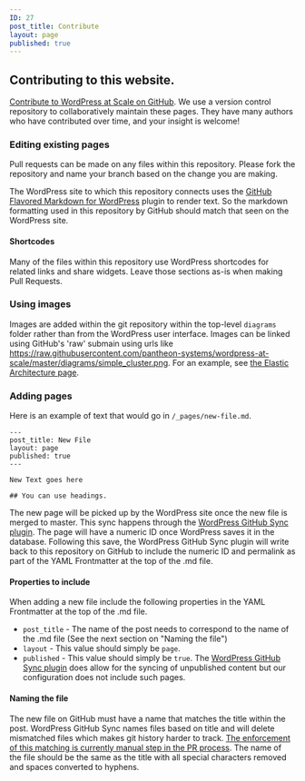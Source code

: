 ```yaml
---
ID: 27
post_title: Contribute
layout: page
published: true
---
```


## Contributing to this website.

[Contribute to WordPress at Scale on GitHub](https://github.com/pantheon-systems/wordpress-at-scale). We use a version control repository to collaboratively maintain these pages. They have many authors who have contributed over time, and your insight is welcome!

### Editing existing pages

Pull requests can be made on any files within this repository. Please fork the repository and name your branch based on the change you are making.

The WordPress site to which this repository connects uses the [GitHub Flavored Markdown for WordPress](https://github.com/makotokw/wp-gfm) plugin to render text. So the markdown formatting used in this repository by GitHub should match that seen on the WordPress site.

#### Shortcodes

Many of the files within this repository use WordPress shortcodes for related links and share widgets. Leave those sections as-is when making Pull Requests.

### Using images

Images are added within the git repository within the top-level `diagrams` folder rather than from the WordPress user interface. Images can be linked using GitHub's 'raw' submain using urls like https://raw.githubusercontent.com/pantheon-systems/wordpress-at-scale/master/diagrams/simple_cluster.png. For an example, see [the Elastic Architecture page](https://github.com/pantheon-systems/wordpress-at-scale/blob/master/_pages/elastic-architecture.md). 

### Adding pages

Here is an example of text that would go in `/_pages/new-file.md`.

```
---
post_title: New File
layout: page
published: true
---

New Text goes here

## You can use headings.

```

The new page will be picked up by the WordPress site once the new file is merged to master. This sync happens through the [WordPress GitHub Sync plugin](https://wordpress.org/plugins/wp-github-sync/). The page will have a numeric ID once WordPress saves it in the database. Following this save, the WordPress GitHub Sync plugin will write back to this repository on GitHub to include the numeric ID and permalink as part of the YAML Frontmatter at the top of the .md file.

#### Properties to include

When adding a new file include the following properties in the YAML Frontmatter at the top of the .md file.

* `post_title` - The name of the post needs to correspond to the name of the .md file (See the next section on "Naming the file")
* `layout` - This value should simply be `page`.
* `published` - This value should simply be `true`. The [WordPress GitHub Sync plugin](https://wordpress.org/plugins/wp-github-sync/) does allow for the syncing of unpublished content but our configuration does not include such pages.

#### Naming the file

The new file on GitHub must have a name that matches the title within the post. WordPress GitHub Sync names files based on title and will delete mismatched files which makes git history harder to track. [The enforcement of this matching is currently manual step in the PR process](https://github.com/pantheon-systems/wordpress-at-scale/issues/2). The name of the file should be the same as the title with all special characters removed and spaces converted to hyphens.
